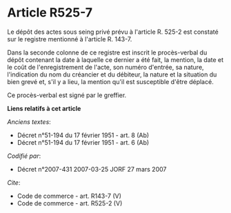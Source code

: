 # Article R525-7

Le dépôt des actes sous seing privé prévu à l'article R. 525-2 est constaté sur le registre mentionné à l'article R. 143-7. 

Dans la seconde colonne de ce registre est inscrit le procès-verbal du dépôt contenant la date à laquelle ce dernier a été
fait, la mention, la date et le coût de l'enregistrement de l'acte, son numéro d'entrée, sa nature, l'indication du nom du
créancier et du débiteur, la nature et la situation du bien grevé et, s'il y a lieu, la mention qu'il est susceptible d'être
déplacé. 

Ce procès-verbal est signé par le greffier.

**Liens relatifs à cet article**

_Anciens textes_:

  - Décret n°51-194 du 17 février 1951 - art. 8 (Ab)
  - Décret n°51-194 du 17 février 1951 - art. 6 (Ab)

_Codifié par_:

  - Décret n°2007-431 2007-03-25 JORF 27 mars 2007

_Cite_:

  - Code de commerce - art. R143-7 (V)
  - Code de commerce - art. R525-2 (V)

